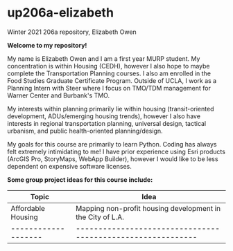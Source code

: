 # up206a-elizabeth
Winter 2021 206a repository, Elizabeth Owen

**Welcome to my repository!**


My name is Elizabeth Owen and I am a first year MURP student. My concentration is within Housing (CEDH), however I also hope to maybe complete the Transportation Planning courses. I also am enrolled in the Food Studies Graduate Certificate Program. Outside of UCLA, I work as a Planning Intern with Steer where I focus on TMO/TDM management for Warner Center and Burbank's TMO.

My interests within planning primarily lie within housing (transit-oriented development, ADUs/emerging housing trends), however I also have interests in regional transportation planning, universal design, tactical urbanism, and public health-oriented planning/design.

My goals for this course are primarily to learn Python. Coding has always felt extremely intimidating to me! I have prior experience using Esri products (ArcGIS Pro, StoryMaps, WebApp Builder), however I would like to be less dependent on expensive software licenses.

**Some group project ideas for this course include:**

Topic |Idea
------|----
Affordable Housing | Mapping non-profit housing development in the City of L.A.
-------------------|-----------------------------------------------------------

